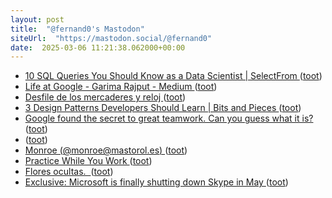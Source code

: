 ```yaml
---
layout: post
title:  "@fernand0's Mastodon"
siteUrl:  "https://mastodon.social/@fernand0"
date:  2025-03-06 11:21:38.062000+00:00
---
```

*  [10 SQL Queries You Should Know as a Data Scientist \| SelectFrom ](https://selectfrom.dev/10-sql-queriesyou-should-know-as-a-data-scientist-8bf61620476) ([toot](https://mastodon.social/@fernand0/114115221786456888))
*  [Life at Google - Garima Rajput - Medium ](https://garima007rajput.medium.com/life-at-google-ead4a69656c) ([toot](https://mastodon.social/@fernand0/114115019896218677))
*  [Desfile de los mercaderes y reloj ](https://www.flickr.com/photos/fernand0/54360282180) ([toot](https://mastodon.social/@fernand0/114114814042706034))
*  [3 Design Patterns Developers Should Learn \| Bits and Pieces ](https://blog.bitsrc.io/3-design-patterns-every-developer-should-learn-71a51568ac9) ([toot](https://mastodon.social/@fernand0/114114685803223749))
*  [Google found the secret to great teamwork. Can you guess what it is? ](https://medium.com/@ericadipp/google-found-the-secret-to-good-teamwork-can-you-guess-what-it-is-471a9edd3ce) ([toot](https://mastodon.social/@fernand0/114113157669789938))
*  [ ](https://mastodon.social/users/fernand0/statuses/114111447671865794/activity) ([toot](https://mastodon.social/users/fernand0/statuses/114111447671865794/activity))
*  [Monroe (@monroe@mastorol.es) ](https://mastorol.es/@monroe/11411027562319053) ([toot](https://mastodon.social/@fernand0/114111445869788649))
*  [Practice While You Work ](https://hackaday.com/2025/03/01/practice-while-you-work) ([toot](https://mastodon.social/@fernand0/114111145430913642))
*  [Flores ocultas.  ](https://avecesunafoto.wordpress.com/2025/03/05/flores-ocultas) ([toot](https://mastodon.social/@fernand0/114111141926460628))
*  [Exclusive: Microsoft is finally shutting down Skype in May ](https://www.xda-developers.com/microsoft-killing-skype) ([toot](https://mastodon.social/@fernand0/114111045153531863))

